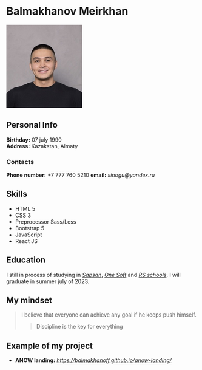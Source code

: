 # Balmakhanov Meirkhan
![My photo](/images/avatar.jpg)
## Personal Info
**Birthday:** 07 july 1990  
**Address:** Kazakstan, Almaty  
### Contacts
**Phone number:** +7 777 760 5210
**email:** _sinogu@yandex.ru_
## Skills
* HTML 5
* CSS 3
* Preprocessor Sass/Less
* Bootstrap 5
* JavaScript
* React JS

## Education
I still in process of studying in [_Sapsan_](https://sapsanedu.com/),  [_One Soft_](https://onesoft.kz/) and [_RS schools_](https://rs.school/). I will graduate in summer july of 2023.

## My mindset
> I believe that everyone can achieve any goal if he keeps push himself. 
>> Discipline is the key for everything

## Example of my project
* **ANOW landing:** _https://balmakhanoff.github.io/anow-landing/_
